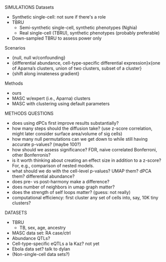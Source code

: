SIMULATIONS
Datasets
- Synthetic single-cell: not sure if there's a role
- TBRU
    * Semi-synthetic single-cell, synthetic phenotypes (Nghia)
    * Real single-cell (TBRU), synthetic phenotypes (probably preferable)
- Down-sampled TBRU to assess power only

Scenarios
- {null, null w/confounding}
- {differential abundance, cell-type-specific differential expression}x{one of Aparna’s clusters, union of two clusters, subset of a cluster}
- {shift along innateness gradient}

Methods
- ours
- MASC w/expert (i.e., Aparna) clusters
- MASC with clustering using default
  parameters

METHODS QUESTIONS
- does using dPCs first improve results substantially?
- how many steps should the diffusion take? (use z-score correlation, might later consider surface area/volume of sig cells)
- how many null permutations can we get down to while still having accurate
  p-values? (maybe 100?)
- how should we assess significance? FDR, naive correlated Bonferroni, other
  Bonferronis?
- is it worth thinking about creating an effect size in addition to a z-score? For, e.g., comparison of nested models.
- what should we do with the cell-level p-values? UMAP them? dPCA them? differential abundance?
- does pre- vs post-harmony make a difference?
- does number of neighbors in umap graph matter?
- does the strength of self loops matter? (guess: not really)
- computational efficiency: first cluster any set of cells into, say, 10K tiny clusters?

DATASETS
- TBRU
    - TB, sex, age, ancestry
- MASC data set: RA case/ctrl
- Abundance QTLs?
- Cell-type-specific eQTLs a la Kaz? not yet
- Ebola data set? talk to dylan
- (Non-single-cell data sets?)

